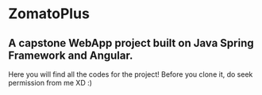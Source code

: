 # ZomatoPlus
## A capstone WebApp project built on Java Spring Framework and Angular.
Here you will find all the codes for the project! Before you clone it, do seek permission from me XD :)
